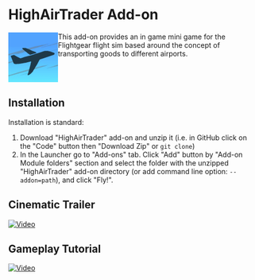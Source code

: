 # HighAirTrader Add-on


<img src="images/HighAirTraderLogo.png" align="left" alt="HighAirTrader" width="100"/>  

This add-on provides an in game mini game for the Flightgear flight sim based around the concept of transporting goods to different airports. 
<br clear="left"/>   

## Installation

Installation is standard:

1. Download "HighAirTrader" add-on and unzip it (i.e. in GitHub click on the "Code" button then "Download Zip" or `git clone`)
2. In the Launcher go to "Add-ons" tab. Click "Add" button by "Add-on Module folders" section and select the folder with the unzipped "HighAirTrader" add-on directory (or add command line option: `--addon=path`), and click "Fly!".

## Cinematic Trailer

[![Video](https://img.youtube.com/vi/mouhkIRHh_k/maxresdefault.jpg)](https://www.youtube.com/watch?v=mouhkIRHh_k)

## Gameplay Tutorial

[![Video](https://img.youtube.com/vi/VtL-F7PAUfg/maxresdefault.jpg)](https://www.youtube.com/watch?v=VtL-F7PAUfg)
